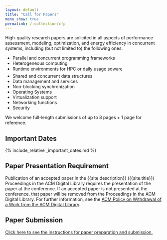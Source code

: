 ```yaml
---
layout: default
title: "Call for Papers"
menu_show: true
permalink: /:collection/cfp
---
```


High-quality research papers are solicited in all aspects of performance assessment, modeling, optimization, and energy efficiency in concurrent systems, including (but not limited to) the following ones:

-   Parallel and concurrent programming frameworks
-   Heterogeneous computing
-   Runtime environments for HPC or daily usage soware
-   Shared and concurrent data structures
-   Data management and services
-   Non-blocking synchronization 
-   Operating Systems
-   Virtualization support 
-   Networking functions
-   Security

We welcome full-length submissions of up to 8 pages + 1 page for reference.

## Important Dates

{% include_relative _important_dates.md %}

## Paper Presentation Requirement

Publication of an accepted paper in the {{site.description}} ({{site.title}}) Proceedings in the ACM Digital Library requires the presentation of the paper at the conference. If an accepted paper is not presented at the conference, that paper will be removed from the Proceedings in the ACM Digital Library. For further information, see the [ACM Policy on Withdrawal of a Work from the ACM Digital Library](https://www.acm.org/publications/policies/withdrawal_work).

## Paper Submission

[Click here to see the instructions for paper preparation and submission.](https://www.acm-sigsim-pads.org/authorsInfo.htm#preparation)